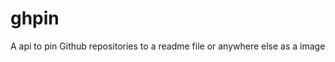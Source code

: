 # ghpin
A api to pin Github repositories to a readme file or anywhere else as a image

<!-- GitAds-Verify: QWWKB4VYOG43HSN9TJ7IIJT7X3O47G8H -->
